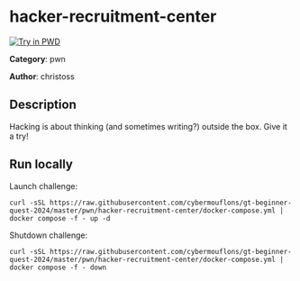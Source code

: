 # hacker-recruitment-center

[![Try in PWD](https://raw.githubusercontent.com/play-with-docker/stacks/master/assets/images/button.png)](https://labs.play-with-docker.com/?stack=https://raw.githubusercontent.com/cybermouflons/gt-beginner-quest-2024/master/pwn/hacker-recruitment-center/docker-compose.yml)


**Category**: pwn

**Author**: christoss

## Description

Hacking is about thinking (and sometimes writing?) outside the box. Give it a try!



## Run locally

Launch challenge:
```
curl -sSL https://raw.githubusercontent.com/cybermouflons/gt-beginner-quest-2024/master/pwn/hacker-recruitment-center/docker-compose.yml | docker compose -f - up -d
```

Shutdown challenge:
```
curl -sSL https://raw.githubusercontent.com/cybermouflons/gt-beginner-quest-2024/master/pwn/hacker-recruitment-center/docker-compose.yml | docker compose -f - down
```
